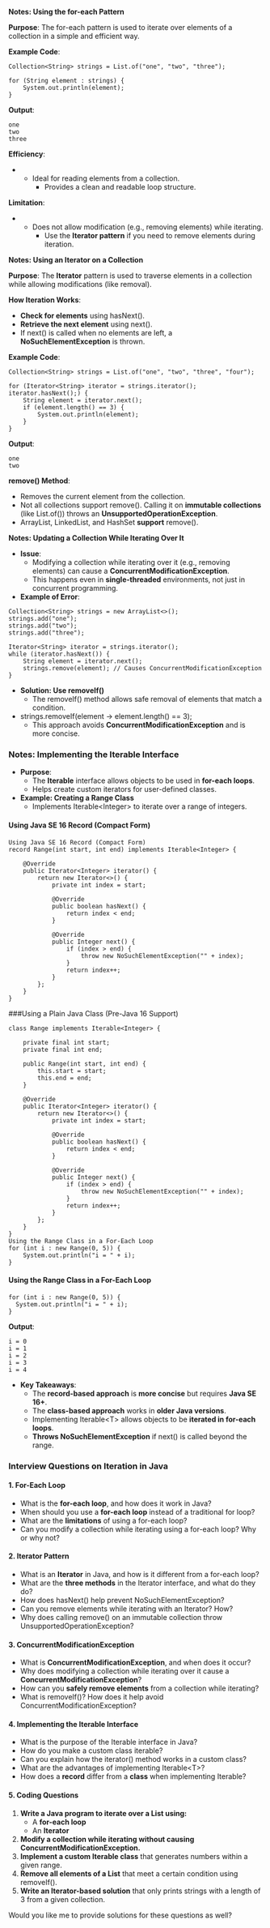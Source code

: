 **Notes: Using the for-each Pattern**

**Purpose**: The for-each pattern is used to iterate over elements of a collection in a simple and efficient way.

**Example Code**:

```
Collection<String> strings = List.of("one", "two", "three");

for (String element : strings) {
    System.out.println(element);
}
```

**Output**:
```
one
two
three
```
**Efficiency**:

- - Ideal for reading elements from a collection.
    - Provides a clean and readable loop structure.

**Limitation**:

- - Does not allow modification (e.g., removing elements) while iterating.
    - Use the **Iterator pattern** if you need to remove elements during iteration.

**Notes: Using an Iterator on a Collection**

**Purpose**: The **Iterator** pattern is used to traverse elements in a collection while allowing modifications (like removal).

**How Iteration Works**:

- **Check for elements** using hasNext().
- **Retrieve the next element** using next().
- If next() is called when no elements are left, a **NoSuchElementException** is thrown.

**Example Code**:

```
Collection<String> strings = List.of("one", "two", "three", "four");

for (Iterator<String> iterator = strings.iterator(); iterator.hasNext();) {
    String element = iterator.next();
    if (element.length() == 3) {
        System.out.println(element);
    }
}
```

**Output**:
```
one
two
```
**remove() Method**:

- Removes the current element from the collection.
- Not all collections support remove(). Calling it on **immutable collections** (like List.of()) throws an **UnsupportedOperationException**.
- ArrayList, LinkedList, and HashSet **support** remove().

**Notes: Updating a Collection While Iterating Over It**

- **Issue**:
  - Modifying a collection while iterating over it (e.g., removing elements) can cause a **ConcurrentModificationException**.
  - This happens even in **single-threaded** environments, not just in concurrent programming.
- **Example of Error**:

```
Collection<String> strings = new ArrayList<>();
strings.add("one");
strings.add("two");
strings.add("three");

Iterator<String> iterator = strings.iterator();
while (iterator.hasNext()) {
    String element = iterator.next();
    strings.remove(element); // Causes ConcurrentModificationException
}
```

- **Solution: Use removeIf()**
  - The removeIf() method allows safe removal of elements that match a condition.
- strings.removeIf(element -> element.length() == 3);
  - This approach avoids **ConcurrentModificationException** and is more concise.

### ****Notes: Implementing the Iterable Interface****

- **Purpose**:
  - The **Iterable** interface allows objects to be used in **for-each loops**.
  - Helps create custom iterators for user-defined classes.
- **Example: Creating a Range Class**
  - Implements Iterable&lt;Integer&gt; to iterate over a range of integers.

#### **Using Java SE 16 Record (Compact Form)**

```
Using Java SE 16 Record (Compact Form)
record Range(int start, int end) implements Iterable<Integer> {

    @Override
    public Iterator<Integer> iterator() {
        return new Iterator<>() {
            private int index = start;
            
            @Override
            public boolean hasNext() {
                return index < end;
            }

            @Override
            public Integer next() {
                if (index > end) {
                    throw new NoSuchElementException("" + index);
                }
                return index++;
            }
        };
    }
}
```
###Using a Plain Java Class (Pre-Java 16 Support)
```
class Range implements Iterable<Integer> {

    private final int start;
    private final int end;
    
    public Range(int start, int end) {
        this.start = start;
        this.end = end;
    }
    
    @Override
    public Iterator<Integer> iterator() {
        return new Iterator<>() {
            private int index = start;
            
            @Override
            public boolean hasNext() {
                return index < end;
            }

            @Override
            public Integer next() {
                if (index > end) {
                    throw new NoSuchElementException("" + index);
                }
                return index++;
            }
        };
    }
}
Using the Range Class in a For-Each Loop
for (int i : new Range(0, 5)) {
    System.out.println("i = " + i);
}

```
#### **Using the** Range **Class in a For-Each Loop**
```
for (int i : new Range(0, 5)) {
  System.out.println("i = " + i);
}
```
**Output**:
```
i = 0
i = 1
i = 2
i = 3
i = 4
```
- **Key Takeaways**:
  - The **record-based approach** is **more concise** but requires **Java SE 16+**.
  - The **class-based approach** works in **older Java versions**.
  - Implementing Iterable&lt;T&gt; allows objects to be **iterated in for-each loops**.
  - **Throws NoSuchElementException** if next() is called beyond the range.

### ****Interview Questions on Iteration in Java****

#### **1\. For-Each Loop**

- What is the **for-each loop**, and how does it work in Java?
- When should you use a **for-each loop** instead of a traditional for loop?
- What are the **limitations** of using a for-each loop?
- Can you modify a collection while iterating using a for-each loop? Why or why not?

#### **2\. Iterator Pattern**

- What is an **Iterator** in Java, and how is it different from a for-each loop?
- What are the **three methods** in the Iterator interface, and what do they do?
- How does hasNext() help prevent NoSuchElementException?
- Can you remove elements while iterating with an Iterator? How?
- Why does calling remove() on an immutable collection throw UnsupportedOperationException?

#### **3\. ConcurrentModificationException**

- What is **ConcurrentModificationException**, and when does it occur?
- Why does modifying a collection while iterating over it cause a **ConcurrentModificationException**?
- How can you **safely remove elements** from a collection while iterating?
- What is removeIf()? How does it help avoid ConcurrentModificationException?

#### **4\. Implementing the Iterable Interface**

- What is the purpose of the Iterable interface in Java?
- How do you make a custom class iterable?
- Can you explain how the iterator() method works in a custom class?
- What are the advantages of implementing Iterable&lt;T&gt;?
- How does a **record** differ from a **class** when implementing Iterable?

#### **5\. Coding Questions**

1. **Write a Java program to iterate over a List using:**
    - A **for-each loop**
    - An **Iterator**
2. **Modify a collection while iterating without causing ConcurrentModificationException.**
3. **Implement a custom Iterable class** that generates numbers within a given range.
4. **Remove all elements of a List** that meet a certain condition using removeIf().
5. **Write an Iterator-based solution** that only prints strings with a length of 3 from a given collection.

Would you like me to provide solutions for these questions as well?
